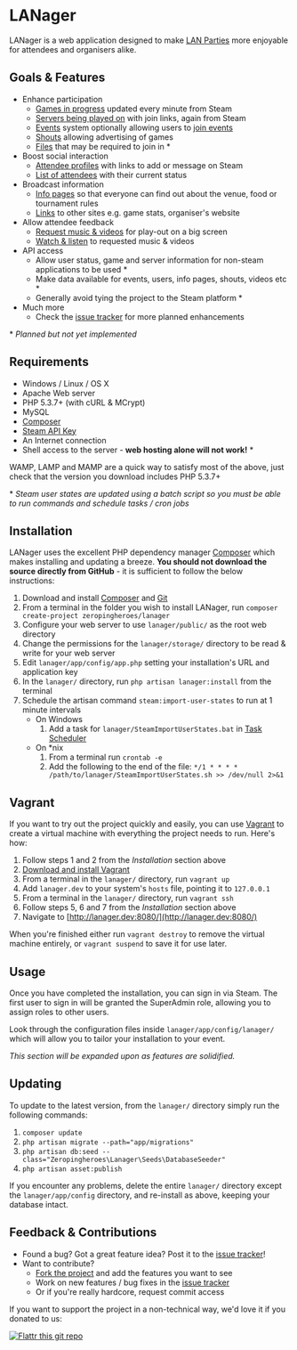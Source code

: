 LANager
=======

LANager is a web application designed to make [LAN Parties](https://en.wikipedia.org/wiki/Lan_party)
more enjoyable for attendees and organisers alike.

## Goals & Features

* Enhance participation
	* [Games in progress](http://zeropingheroes.co.uk/wp-content/gallery/lanager/games.png) updated every minute from Steam
	* [Servers being played on](http://zeropingheroes.co.uk/wp-content/gallery/lanager/servers.png) with join links, again from Steam
	* [Events](http://zeropingheroes.co.uk/wp-content/gallery/lanager/lanager-timetable.png) system optionally allowing users to [join events](http://zeropingheroes.co.uk/wp-content/gallery/lanager/event-signups.png)
	* [Shouts](http://zeropingheroes.co.uk/wp-content/gallery/lanager/shouts.png) allowing advertising of games
	* [Files](http://zeropingheroes.co.uk/wp-content/gallery/lanager-old/files.png) that may be required to join in *
* Boost social interaction
	* [Attendee profiles](http://zeropingheroes.co.uk/wp-content/gallery/lanager/profile.png) with links to add or message on Steam
	* [List of attendees](http://zeropingheroes.co.uk/wp-content/gallery/lanager/people.png) with their current status
* Broadcast information
	* [Info pages](http://zeropingheroes.co.uk/wp-content/gallery/lanager/info_0.png) so that everyone can find out about the venue, food or tournament rules  
	* [Links](http://zeropingheroes.co.uk/wp-content/gallery/lanager/links.png) to other sites e.g. game stats, organiser's website 
* Allow attendee feedback
	* [Request music & videos](http://zeropingheroes.co.uk/wp-content/gallery/lanager/playlist.png) for play-out on a big screen
	* [Watch & listen](http://zeropingheroes.co.uk/wp-content/gallery/lanager-old/playlist_screen.png) to requested music & videos
* API access
	* Allow user status, game and server information for non-steam applications to be used *
	* Make data available for events, users, info pages, shouts, videos etc *
	* Generally avoid tying the project to the Steam platform *
* Much more
	* Check the [issue tracker](https://github.com/zeropingheroes/lanager-core/issues?labels=enhancement&milestone=&page=1&state=open) for more planned enhancements

\* *Planned but not yet implemented*

## Requirements
* Windows / Linux / OS X
* Apache Web server
* PHP 5.3.7+ (with cURL & MCrypt)
* MySQL
* [Composer](https://getcomposer.org/)
* [Steam API Key](http://steamcommunity.com/dev/apikey)
* An Internet connection
* Shell access to the server - **web hosting alone will not work!** *

WAMP, LAMP and MAMP are a quick way to satisfy most of the above, just check that the version you download includes PHP 5.3.7+

\* *Steam user states are updated using a batch script so you must be able to run commands and schedule tasks / cron jobs* 

## Installation

LANager uses the excellent PHP dependency manager [Composer](http://getcomposer.org/) which makes installing and updating a breeze. **You should not download the source directly from GitHub** - it is sufficient to follow the below instructions:

1. Download and install [Composer](http://getcomposer.org/download/) and [Git](http://git-scm.com/downloads)
2. From a terminal in the folder you wish to install LANager, run `composer create-project zeropingheroes/lanager`
3. Configure your web server to use `lanager/public/` as the root web directory
4. Change the permissions for the `lanager/storage/` directory to be read & write for your web server
5. Edit `lanager/app/config/app.php` setting your installation's URL and application key 
6. In the `lanager/` directory, run `php artisan lanager:install` from the terminal
7. Schedule the artisan command `steam:import-user-states` to run at 1 minute intervals
	* On Windows
		1. Add a task for `lanager/SteamImportUserStates.bat` in [Task Scheduler](http://support.microsoft.com/kb/226795)
	* On *nix
		1. From a terminal run `crontab -e`
		2. Add the following to the end of the file:
		`*/1 * * * * /path/to/lanager/SteamImportUserStates.sh >> /dev/null 2>&1`     

## Vagrant

If you want to try out the project quickly and easily, you can use [Vagrant](http://www.vagrantup.com/about.html) to create a virtual machine with everything the project needs to run. Here's how:

1. Follow steps 1 and 2 from the *Installation* section above
2. [Download and install Vagrant](http://downloads.vagrantup.com/)
3. From a terminal in the `lanager/` directory, run `vagrant up`
4. Add `lanager.dev` to your system's `hosts` file, pointing it to `127.0.0.1`
5. From a terminal in the `lanager/` directory, run `vagrant ssh`
6. Follow steps 5, 6 and 7 from the *Installation* section above
7. Navigate to [http://lanager.dev:8080/](http://lanager.dev:8080/) 

When you're finished either run `vagrant destroy` to remove the virtual machine entirely, or `vagrant suspend` to save it for use later. 

## Usage

Once you have completed the installation, you can sign in via Steam. The first user to sign in will be granted the SuperAdmin role, allowing you to assign roles to other users.

Look through the configuration files inside `lanager/app/config/lanager/` which will allow you to tailor your installation to your event.  

*This section will be expanded upon as features are solidified.*

## Updating

To update to the latest version, from the `lanager/` directory simply run the following commands:

1. `composer update`
2. `php artisan migrate --path="app/migrations"`
3. `php artisan db:seed --class="Zeropingheroes\Lanager\Seeds\DatabaseSeeder"`
4. `php artisan asset:publish`

If you encounter any problems, delete the entire `lanager/` directory except the `lanager/app/config` directory, and re-install as above, keeping your database intact.

## Feedback & Contributions

* Found a bug? Got a great feature idea? Post it to the [issue tracker](https://github.com/zeropingheroes/lanager/issues)!
* Want to contribute?
	* [Fork the project](https://github.com/zeropingheroes/lanager/fork) and add the features you want to see
	* Work on new features / bug fixes in the [issue tracker](https://github.com/zeropingheroes/lanager/issues)
	* Or if you're really hardcore, request commit access

If you want to support the project in a non-technical way, we'd love it if you donated to us:

[![Flattr this git repo](http://api.flattr.com/button/flattr-badge-large.png)](https://flattr.com/submit/auto?user_id=zeropingheroes&url=https%3A%2F%2Fgithub.com%2Fzeropingheroes%2Flanager)
